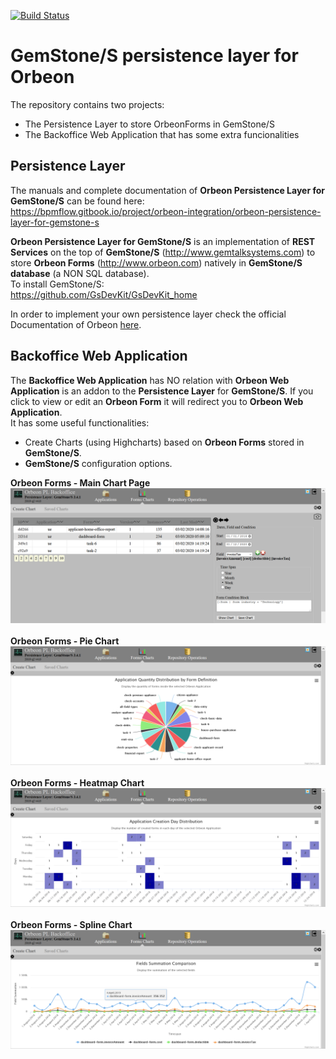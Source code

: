 [![Build Status](https://travis-ci.org/brunobuzzi/OrbeonPersistenceLayer.svg?branch=master)](https://github.com/brunobuzzi/OrbeonPersistenceLayer)
# GemStone/S persistence layer for Orbeon
The repository contains two projects:
* The Persistence Layer to store OrbeonForms in GemStone/S
* The Backoffice Web Application that has some extra funcionalities

## Persistence Layer
The manuals and complete documentation of **Orbeon Persistence Layer for GemStone/S** can be found here:<br>
https://bpmflow.gitbook.io/project/orbeon-integration/orbeon-persistence-layer-for-gemstone-s

**Orbeon Persistence Layer for GemStone/S** is an implementation of **REST Services** on the top of **GemStone/S** (http://www.gemtalksystems.com) to store **Orbeon Forms** (http://www.orbeon.com) natively in **GemStone/S database** (a NON SQL database).<br>
To install GemStone/S:<br>
https://github.com/GsDevKit/GsDevKit_home

In order to implement your own persistence layer check the official Documentation of Orbeon [here](http://doc.orbeon.com/form-runner/api/persistence/index.html).

## Backoffice Web Application
The **Backoffice Web Application** has NO relation with **Orbeon Web Application** is an addon to the **Persistence Layer** for **GemStone/S**. If you click to view or edit an **Orbeon Form** it will redirect you to **Orbeon Web Application**.<br>
It has some useful functionalities:
* Create Charts (using Highcharts) based on **Orbeon Forms** stored in **GemStone/S**.
* **GemStone/S** configuration options.<br>

**Orbeon Forms - Main Chart Page**
![Orbeon](https://github.com/brunobuzzi/OrbeonPersistenceLayer/blob/master/wiki/orbeon-main.png)<br><br>
**Orbeon Forms - Pie Chart**
![Orbeon](https://github.com/brunobuzzi/OrbeonPersistenceLayer/blob/master/wiki/orbeon-chart-1.png)<br><br>
**Orbeon Forms - Heatmap Chart**
![Orbeon](https://github.com/brunobuzzi/OrbeonPersistenceLayer/blob/master/wiki/orbeon-chart-2.png)<br><br>
**Orbeon Forms - Spline Chart**
![Orbeon](https://github.com/brunobuzzi/OrbeonPersistenceLayer/blob/master/wiki/orbeon-chart-3.png)<br><br>